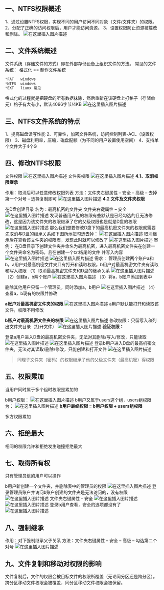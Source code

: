 ## 一、NTFS权限概述

1、通过设置NTFS权限，实现不同的用户访问不同对象（文件/文件夹）的权限。
2、分配了正确的访问权限后，用户才能访问资源。
3、设置权限防止资源被篡改和删除。
![在这里插入图片描述](6、NTFS安全权限/watermark,type_ZmFuZ3poZW5naGVpdGk,shadow_10,text_aHR0cHM6Ly9ibG9nLmNzZG4ubmV0L3dlaXhpbl80NDAzMjIzMg==,size_16,color_FFFFFF,t_70-20201109113542211.png)

## 二、文件系统概述

文件系统（存储文件的方式）即在外部存储设备上组织文件的方法。
常见的文件系统：
格式化 == 制作文件系统

```powershell
*FAT   windows
*NTFS  windows
*EXT   liunx 常见
```

格式化的过程就是把硬盘的所有数据抹除，然后重新在该硬盘上打格子（存储单元）格子有大有小，默认4096字节/4KB
![在这里插入图片描述](6、NTFS安全权限/20200329102909215.png)

## 三、NTFS文件系统的特点

1、提高磁盘读写性能
2、可靠性，加密文件系统，访问控制列表-ACL（设置权限）
3、磁盘利用率，压缩，磁盘配额（为不同的用户设置使用空间）
4、支持单个文件大于4个G

## 四、修改NTFS权限

文件权限
![在这里插入图片描述](6、NTFS安全权限/watermark,type_ZmFuZ3poZW5naGVpdGk,shadow_10,text_aHR0cHM6Ly9ibG9nLmNzZG4ubmV0L3dlaXhpbl80NDAzMjIzMg==,size_16,color_FFFFFF,t_70-20201109113547466.png)
文件夹权限
![在这里插入图片描述](6、NTFS安全权限/watermark,type_ZmFuZ3poZW5naGVpdGk,shadow_10,text_aHR0cHM6Ly9ibG9nLmNzZG4ubmV0L3dlaXhpbl80NDAzMjIzMg==,size_16,color_FFFFFF,t_70-20201109113549050.png)
**4.1、取消权限继承**

作用：取消后可以任意修改权限列表
方法：文件夹右键属性 – 安全 – 高级 – 去掉第一个对号 – 选择复制即可
![在这里插入图片描述](6、NTFS安全权限/watermark,type_ZmFuZ3poZW5naGVpdGk,shadow_10,text_aHR0cHM6Ly9ibG9nLmNzZG4ubmV0L3dlaXhpbl80NDAzMjIzMg==,size_16,color_FFFFFF,t_70-20201109113546278.png)
**4.2 文件及文件夹权限**

在D盘创建目录 名为：最高机密的文件夹
文件夹右键属性 – 安全
![在这里插入图片描述](6、NTFS安全权限/watermark,type_ZmFuZ3poZW5naGVpdGk,shadow_10,text_aHR0cHM6Ly9ibG9nLmNzZG4ubmV0L3dlaXhpbl80NDAzMjIzMg==,size_16,color_FFFFFF,t_70-20201109113542210.png)
发现普通用户组的权限有些默认是已经勾选的且无法修改，这是因为该文件夹的权限继承了它的父级权限也是就是D盘的权限
![在这里插入图片描述](6、NTFS安全权限/watermark,type_ZmFuZ3poZW5naGVpdGk,shadow_10,text_aHR0cHM6Ly9ibG9nLmNzZG4ubmV0L3dlaXhpbl80NDAzMjIzMg==,size_16,color_FFFFFF,t_70-20201109113548131.png)
那么我们想要修改D盘下的最高机密文件夹的权限就需要先取消与D盘的继承关系如下图所示把勾选去掉：
![在这里插入图片描述](6、NTFS安全权限/watermark,type_ZmFuZ3poZW5naGVpdGk,shadow_10,text_aHR0cHM6Ly9ibG9nLmNzZG4ubmV0L3dlaXhpbl80NDAzMjIzMg==,size_16,color_FFFFFF,t_70-20201109113550751.png)
取消继承后在查看该文件夹的权限表，发现此时就可以修改了
![在这里插入图片描述](https://img-blog.csdnimg.cn/20200329120914283.png?x-oss-process=image/watermark,type_ZmFuZ3poZW5naGVpdGk,shadow_10,text_aHR0cHM6Ly9ibG9nLmNzZG4ubmV0L3dlaXhpbl80NDAzMjIzMg==,size_16,color_FFFFFF,t_70)
案例：
在D盘目录下创建文件夹并命名为最高机密，进入最高机密文件夹在创建一个文件夹命名为密码，且在创建一个txt结尾的文件 并写入内容
![在这里插入图片描述](6、NTFS安全权限/watermark,type_ZmFuZ3poZW5naGVpdGk,shadow_10,text_aHR0cHM6Ly9ibG9nLmNzZG4ubmV0L3dlaXhpbl80NDAzMjIzMg==,size_16,color_FFFFFF,t_70-20201109113546888.png)
![在这里插入图片描述](6、NTFS安全权限/watermark,type_ZmFuZ3poZW5naGVpdGk,shadow_10,text_aHR0cHM6Ly9ibG9nLmNzZG4ubmV0L3dlaXhpbl80NDAzMjIzMg==,size_16,color_FFFFFF,t_70-20201109113548131-4892948.png)
需求：
管理员创建两个账户a和b，a用户对最高机密文件夹只有打开和读取权限，b用户对最高机密文件夹有读取和写入权限
（1）取消最高机密文件夹和D盘的继承关系
![在这里插入图片描述](6、NTFS安全权限/watermark,type_ZmFuZ3poZW5naGVpdGk,shadow_10,text_aHR0cHM6Ly9ibG9nLmNzZG4ubmV0L3dlaXhpbl80NDAzMjIzMg==,size_16,color_FFFFFF,t_70-20201109113549443.png)
（2）创建a，b两个账户
![在这里插入图片描述](6、NTFS安全权限/20200329121654525.png)
（3）将a，b账户添加到表中

删除其他用户只留一个管理员，同时添加a，b用户
![在这里插入图片描述](https://img-blog.csdnimg.cn/20200329125010826.png?x-oss-process=image/watermark,type_ZmFuZ3poZW5naGVpdGk,shadow_10,text_aHR0cHM6Ly9ibG9nLmNzZG4ubmV0L3dlaXhpbl80NDAzMjIzMg==,size_16,color_FFFFFF,t_70)
（4）查看a，b现有的权限并修改

**a账户对最高机密文件夹的权限**
![在这里插入图片描述](6、NTFS安全权限/watermark,type_ZmFuZ3poZW5naGVpdGk,shadow_10,text_aHR0cHM6Ly9ibG9nLmNzZG4ubmV0L3dlaXhpbl80NDAzMjIzMg==,size_16,color_FFFFFF,t_70-20201109113549777.png)
a用户默认能打开和读取该文件，权限不用修改

**b账户对最高机密文件夹的权限**
![在这里插入图片描述](6、NTFS安全权限/watermark,type_ZmFuZ3poZW5naGVpdGk,shadow_10,text_aHR0cHM6Ly9ibG9nLmNzZG4ubmV0L3dlaXhpbl80NDAzMjIzMg==,size_16,color_FFFFFF,t_70-20201109113550266.png)
修改权限：只留写入和列出文件夹目录（打开文件）
![在这里插入图片描述](https://img-blog.csdnimg.cn/20200329124140337.png?x-oss-process=image/watermark,type_ZmFuZ3poZW5naGVpdGk,shadow_10,text_aHR0cHM6Ly9ibG9nLmNzZG4ubmV0L3dlaXhpbl80NDAzMjIzMg==,size_16,color_FFFFFF,t_70)
**验证权限：**

登录a用户进入D盘的最高机密文件夹，无法对其删除/写入/修改，只能读取
![在这里插入图片描述](6、NTFS安全权限/watermark,type_ZmFuZ3poZW5naGVpdGk,shadow_10,text_aHR0cHM6Ly9ibG9nLmNzZG4ubmV0L3dlaXhpbl80NDAzMjIzMg==,size_16,color_FFFFFF,t_70-20201109113550484.png)
![在这里插入图片描述](6、NTFS安全权限/watermark,type_ZmFuZ3poZW5naGVpdGk,shadow_10,text_aHR0cHM6Ly9ibG9nLmNzZG4ubmV0L3dlaXhpbl80NDAzMjIzMg==,size_16,color_FFFFFF,t_70-20201109113550990.png)
登录b用户进入D盘的最高机密文件夹，无法对其读取/删除/修改，只能创建和打开文件
![在这里插入图片描述](https://img-blog.csdnimg.cn/20200329125819530.png?x-oss-process=image/watermark,type_ZmFuZ3poZW5naGVpdGk,shadow_10,text_aHR0cHM6Ly9ibG9nLmNzZG4ubmV0L3dlaXhpbl80NDAzMjIzMg==,size_16,color_FFFFFF,t_70)

> 同理子文件夹（密码）的权限继承了他的父级文件夹（最高机密）得权限

## 五、权限累加

当用户同时属于多个组时权限是累加的

b用户权限：
![在这里插入图片描述](6、NTFS安全权限/watermark,type_ZmFuZ3poZW5naGVpdGk,shadow_10,text_aHR0cHM6Ly9ibG9nLmNzZG4ubmV0L3dlaXhpbl80NDAzMjIzMg==,size_16,color_FFFFFF,t_70-20201109113551336.png)
b用户又属于users这个组，users组权限为：
![在这里插入图片描述](6、NTFS安全权限/watermark,type_ZmFuZ3poZW5naGVpdGk,shadow_10,text_aHR0cHM6Ly9ibG9nLmNzZG4ubmV0L3dlaXhpbl80NDAzMjIzMg==,size_16,color_FFFFFF,t_70-20201109113612988.png)
**b用户最终权限 = b用户权限 + users组权限**

多方权限累加

## 六、拒绝最大

相同的权限允许和拒绝发生碰撞拒绝最大

## 七、取得所有权

只有管理员组的用户可以操作

b用户新创建一个文件夹，并删除表中的管理员的权限
![在这里插入图片描述](6、NTFS安全权限/watermark,type_ZmFuZ3poZW5naGVpdGk,shadow_10,text_aHR0cHM6Ly9ibG9nLmNzZG4ubmV0L3dlaXhpbl80NDAzMjIzMg==,size_16,color_FFFFFF,t_70-20201109113611322.png)
登录管理员账户并访问b账户创建的文件夹是无法访问的，没有权限
![在这里插入图片描述](https://img-blog.csdnimg.cn/20200329133044774.png?x-oss-process=image/watermark,type_ZmFuZ3poZW5naGVpdGk,shadow_10,text_aHR0cHM6Ly9ibG9nLmNzZG4ubmV0L3dlaXhpbl80NDAzMjIzMg==,size_16,color_FFFFFF,t_70)
文件夹右键属性 – 安全
![在这里插入图片描述](6、NTFS安全权限/watermark,type_ZmFuZ3poZW5naGVpdGk,shadow_10,text_aHR0cHM6Ly9ibG9nLmNzZG4ubmV0L3dlaXhpbl80NDAzMjIzMg==,size_16,color_FFFFFF,t_70-20201109113607058.png)
![在这里插入图片描述](6、NTFS安全权限/watermark,type_ZmFuZ3poZW5naGVpdGk,shadow_10,text_aHR0cHM6Ly9ibG9nLmNzZG4ubmV0L3dlaXhpbl80NDAzMjIzMg==,size_16,color_FFFFFF,t_70-20201109113607057.png)
登录b用户查看，安全的选项都没有了
![在这里插入图片描述](6、NTFS安全权限/watermark,type_ZmFuZ3poZW5naGVpdGk,shadow_10,text_aHR0cHM6Ly9ibG9nLmNzZG4ubmV0L3dlaXhpbl80NDAzMjIzMg==,size_16,color_FFFFFF,t_70-20201109113604983.png)

## 八、强制继承

作用：对下强制继承父子关系
方法：文件夹右键属性 – 安全 – 高级 – 勾选第二个对号
![在这里插入图片描述](6、NTFS安全权限/watermark,type_ZmFuZ3poZW5naGVpdGk,shadow_10,text_aHR0cHM6Ly9ibG9nLmNzZG4ubmV0L3dlaXhpbl80NDAzMjIzMg==,size_16,color_FFFFFF,t_70-20201109113615084.png)

## 九、文件复制和移动对权限的影响

文件复制后，文件的权限会被目标文件的权限所覆盖（无论同分区还是跨分区）。
跨分区移动文件权限会被覆盖，同分区移动文件权限会被保留。